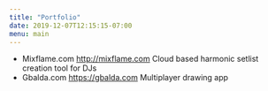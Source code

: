 ```yaml
---
title: "Portfolio"
date: 2019-12-07T12:15:15-07:00
menu: main
---
```



* Mixflame.com http://mixflame.com Cloud based harmonic setlist creation tool for DJs
* Gbalda.com https://gbalda.com Multiplayer drawing app